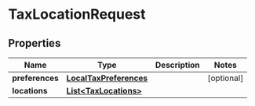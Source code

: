 

# TaxLocationRequest


## Properties

Name | Type | Description | Notes
------------ | ------------- | ------------- | -------------
**preferences** | [**LocalTaxPreferences**](LocalTaxPreferences.md) |  |  [optional]
**locations** | [**List&lt;TaxLocations&gt;**](TaxLocations.md) |  | 



